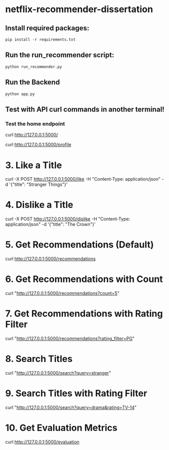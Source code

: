 # netflix-recommender-dissertation

## Install required packages:

`pip install -r requirements.txt`

## Run the run_recommender script:

`python run_recommender.py`

## Run the Backend

`python app.py`

## Test with API curl commands in another terminal!

### Test the home endpoint

curl http://127.0.0.1:5000/

curl http://127.0.0.1:5000/profile

# 3. Like a Title
curl -X POST http://127.0.0.1:5000/like -H "Content-Type: application/json" -d '{"title": "Stranger Things"}'

# 4. Dislike a Title
curl -X POST http://127.0.0.1:5000/dislike -H "Content-Type: application/json" -d '{"title": "The Crown"}'

# 5. Get Recommendations (Default)
curl http://127.0.0.1:5000/recommendations

# 6. Get Recommendations with Count
curl "http://127.0.0.1:5000/recommendations?count=5"

# 7. Get Recommendations with Rating Filter
curl "http://127.0.0.1:5000/recommendations?rating_filter=PG"

# 8. Search Titles
curl "http://127.0.0.1:5000/search?query=stranger"

# 9. Search Titles with Rating Filter
curl "http://127.0.0.1:5000/search?query=drama&rating=TV-14"

# 10. Get Evaluation Metrics
curl http://127.0.0.1:5000/evaluation